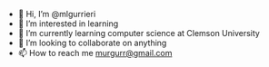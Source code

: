 - 👋 Hi, I’m @mlgurrieri
- 👀 I’m interested in learning
- 🌱 I’m currently learning computer science at Clemson University
- 💞️ I’m looking to collaborate on anything
- 📫 How to reach me murgurr@gmail.com

<!---
mlgurrieri/mlgurrieri is a ✨ special ✨ repository because its `README.md` (this file) appears on your GitHub profile.
You can click the Preview link to take a look at your changes.
--->
